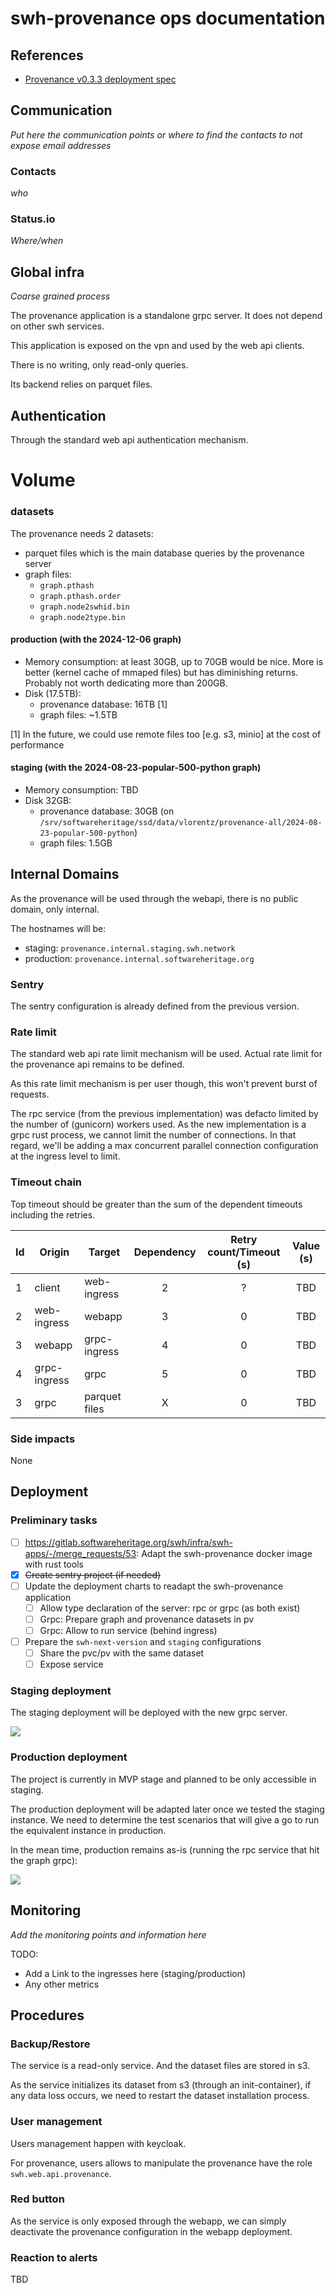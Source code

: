# swh-provenance ops documentation

## References

- [Provenance v0.3.3 deployment spec](https://hedgedoc.softwareheritage.org/scsWvzQZRO2HW2gisANXBw?view)

## Communication

*Put here the communication points or where to find the contacts to not expose email addresses*

### Contacts

*who*

### Status.io

*Where/when*

## Global infra

*Coarse grained process*

The provenance application is a standalone grpc server. It does not depend on
other swh services.

This application is exposed on the vpn and used by the web api clients.

There is no writing, only read-only queries.

Its backend relies on parquet files.

## Authentication

Through the standard web api authentication mechanism.

# Volume

### datasets

The provenance needs 2 datasets:
- parquet files which is the main database queries by the provenance server
- graph files:
  - `graph.pthash`
  - `graph.pthash.order`
  - `graph.node2swhid.bin`
  - `graph.node2type.bin`

#### production (with the 2024-12-06 graph)

- Memory consumption: at least 30GB, up to 70GB would be nice. More is better
  (kernel cache of mmaped files) but has diminishing returns. Probably not
  worth dedicating more than 200GB.
- Disk (17.5TB):
    - provenance database: 16TB [1]
    - graph files: ~1.5TB

[1] In the future, we could use remote files too [e.g. s3, minio] at the cost
of performance

#### staging (with the 2024-08-23-popular-500-python graph)

- Memory consumption: TBD
- Disk 32GB:
  - provenance database: 30GB
    (on `/srv/softwareheritage/ssd/data/vlorentz/provenance-all/2024-08-23-popular-500-python`)
  - graph files: 1.5GB

## Internal Domains

As the provenance will be used through the webapi, there is no public domain,
only internal.

The hostnames will be:
- staging: `provenance.internal.staging.swh.network`
- production: `provenance.internal.softwareheritage.org`

### Sentry

The sentry configuration is already defined from the previous version.

### Rate limit

The standard web api rate limit mechanism will be used.  Actual rate limit for
the provenance api remains to be defined.

As this rate limit mechanism is per user though, this won't prevent burst of
requests.

The rpc service (from the previous implementation) was defacto limited by the
number of (gunicorn) workers used. As the new implementation is a grpc rust
process, we cannot limit the number of connections. In that regard, we'll be
adding a max concurrent parallel connection configuration at the ingress level
to limit.

### Timeout chain

Top timeout should be greater than the sum of the dependent timeouts including
the retries.

| Id  | Origin       | Target           | Dependency | Retry count/Timeout (s) | Value (s) |
| --- | ------------ | ---------------- | :--------: | :---------------------: | :-------: |
| 1   | client       | web-ingress      |     2      |            ?            |    TBD    |
| 2   | web-ingress  | webapp           |     3      |            0            |    TBD    |
| 3   | webapp       | grpc-ingress     |     4      |            0            |    TBD    |
| 4   | grpc-ingress | grpc             |     5      |            0            |    TBD    |
| 3   | grpc         | parquet files    |     X      |            0            |    TBD    |

### Side impacts

None

## Deployment

### Preliminary tasks

- [ ] https://gitlab.softwareheritage.org/swh/infra/swh-apps/-/merge_requests/53: Adapt the swh-provenance docker image with rust tools
- [x] ~~Create sentry project (if needed)~~
- [ ] Update the deployment charts to readapt the swh-provenance application
  - [ ] Allow type declaration of the server: rpc or grpc (as both exist)
  - [ ] Grpc: Prepare graph and provenance datasets in pv
  - [ ] Grpc: Allow to run service (behind ingress)
- [ ] Prepare the `swh-next-version` and `staging` configurations
  - [ ] Share the pvc/pv with the same dataset
  - [ ] Expose service

### Staging deployment

The staging deployment will be deployed with the new grpc server.

![](https://hedgedoc.softwareheritage.org/uploads/c0d06aa7-6362-494c-b683-6778aed4a1f2.png)

### Production deployment

The project is currently in MVP stage and planned to be only accessible in
staging.

The production deployment will be adapted later once we tested the staging
instance. We need to determine the test scenarios that will give a go to run
the equivalent instance in production.

In the mean time, production remains as-is (running the rpc service that hit
the graph grpc):

![](https://hedgedoc.softwareheritage.org/uploads/7654eefa-833e-4522-872d-025bcc284d41.png)

## Monitoring

*Add the monitoring points and information here*

TODO:
- Add a Link to the ingresses here (staging/production)
- Any other metrics

## Procedures

### Backup/Restore

The service is a read-only service. And the dataset files are stored in s3.

As the service initializes its dataset from s3 (through an init-container), if
any data loss occurs, we need to restart the dataset installation process.

### User management

Users management happen with keycloak.

For provenance, users allows to manipulate the provenance have the role
`swh.web.api.provenance`.

### Red button

As the service is only exposed through the webapp, we can simply deactivate
the provenance configuration in the webapp deployment.

### Reaction to alerts

TBD

